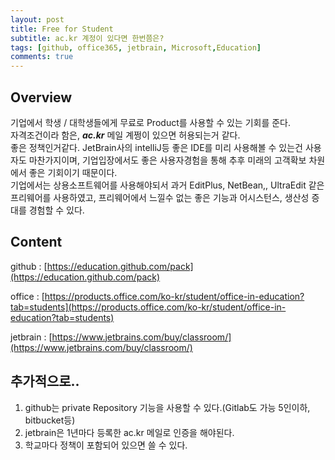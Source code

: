 ```yaml
---
layout: post
title: Free for Student
subtitle: ac.kr 계정이 있다면 한번쯤은?
tags: [github, office365, jetbrain, Microsoft,Education]
comments: true
---
```


## Overview
기업에서 학생 / 대학생들에게 무료로 Product를 사용할 수 있는 기회를 준다.<br>
자격조건이라 함은, ***ac.kr*** 메일 계쩡이 있으면 허용되는거 같다.<br>
좋은 정책인거같다. JetBrain사의 intelliJ등 좋은 IDE를 미리 사용해볼 수 있는건 사용자도 마찬가지이며, 기업입장에서도 좋은 사용자경험을 통해 추후 미래의 고객확보 차원에서 좋은 기회이기 때문이다.<br>
기업에서는 상용소프트웨어를 사용해야되서 과거 EditPlus, NetBean,, UltraEdit 같은 프리웨어를 사용하였고, 프리웨어에서 느낄수 없는 좋은 기능과 어시스턴스, 생산성 증대를 경험할 수 있다.<br>

## Content

github :
[https://education.github.com/pack](https://education.github.com/pack)

office : 
[https://products.office.com/ko-kr/student/office-in-education?tab=students](https://products.office.com/ko-kr/student/office-in-education?tab=students)

jetbrain :
[https://www.jetbrains.com/buy/classroom/](https://www.jetbrains.com/buy/classroom/)


## 추가적으로..

1. github는 private Repository 기능을 사용할 수 있다.(Gitlab도 가능 5인이하, bitbucket등)
2. jetbrain은 1년마다 등록한 ac.kr 메일로 인증을 해야된다.
3. 학교마다 정책이 포함되어 있으면 쓸 수 있다.